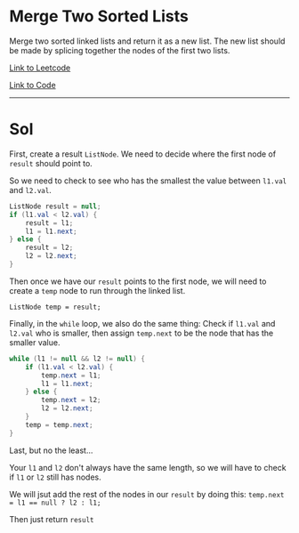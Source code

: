 # Merge Two Sorted Lists

Merge two sorted linked lists and return it as a new list. 
The new list should be made by splicing together the nodes of the first two lists.


[Link to Leetcode](https://leetcode.com/problems/merge-two-sorted-lists/)

[Link to Code](MergeTwoSortedLists.java)



--------------------------------------


# Sol

First, create a result `ListNode`.
We need to decide where the first node of `result` should point to.

So we need to check to see who has the smallest the value between `l1.val` and `l2.val`.

```java
ListNode result = null;
if (l1.val < l2.val) {
    result = l1;
    l1 = l1.next;
} else {
    result = l2;
    l2 = l2.next;
}
```

Then once we have our `result` points to the first node,
we will need to create a `temp` node to run through the linked list.

`ListNode temp = result;`

Finally, in the `while` loop, 
we also do the same thing: Check if `l1.val` and `l2.val` who is smaller,
then assign `temp.next` to be the node that has the smaller value.


```java
while (l1 != null && l2 != null) {
    if (l1.val < l2.val) {
        temp.next = l1;
        l1 = l1.next;
    } else {
        temp.next = l2;
        l2 = l2.next;
    }
    temp = temp.next;
}
```

Last, but no the least...

Your `l1` and `l2` don't always have the same length, so we will have to check
if `l1` or `l2` still has nodes.

We will jsut add the rest of the nodes in our `result` by doing this:
`temp.next = l1 == null ? l2 : l1;`



Then just return `result`


